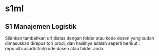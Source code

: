 # s1ml
## S1 Manajemen Logistik
Silahkan tambahkan url diatas dengan folder atau kode dosen yang sudah dimasukkan direpositori prodi, dan hasilnya adalah seperti berikut : repo.ulbi.ac.id/s1ml/kode dosen atau folder anda
